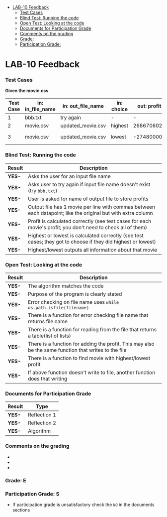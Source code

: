 

- [LAB-10 Feedback](#lab-10-feedback)
    - [Test Cases](#test-cases)
    - [Blind Test: Running the code](#blind-test-running-the-code)
    - [Open Test: Looking at the code](#open-test-looking-at-the-code)
    - [Documents for Participation Grade](#documents-for-participation-grade)
    - [Comments on the grading](#comments-on-the-grading)
    - [Grade:](#grade)
    - [Participation Grade:](#participation-grade)

# LAB-10 Feedback

### Test Cases

**Given the movie.csv**

| Test Case | in: in_file_name | in: out_file_name | in: choice   | out: profit | out: title     |
|-----------|------------------|-------------------|--------------|-------------|----------------|
| 1         | bbb.txt          | try again         |  -           |       -     | -              |
| 2         | movie.csv        | updated_movie.csv | highest      | 2686706026  | Avatar         |
| 3         | movie.csv        | updated_movie.csv | lowest       | -274800000  | The Marvels    |

### Blind Test: Running the code
| Result       | Description                                                                                     |
|--------------|-------------------------------------------------------------------------------------------------|
| **YES-**   | Asks the user for an input file name                                                            |
| **YES-**   | Asks user to try again if input file name doesn't exist (try `bbb.txt`)                         |
| **YES-**   | User is asked for name of output file to store profits                                          |
| **YES-**   | Output file has 1 movie per line with commas between each datapoint; like the original  but with extra column |
| **YES-**   | Profit is calculated correctly (see test cases for each movie's profit; you don't need to check all of them) |
| **YES-**   | Highest or lowest is calculated correctly (see test cases; they got to choose if they did highest or lowest) |
| **YES-**   | Highest/lowest outputs all information about that movie                                         |

### Open Test: Looking at the code
| Result       | Description                                                                                     |
|--------------|-------------------------------------------------------------------------------------------------|
| **YES-**   | The algorithm matches the code                                           |
| **YES-**   | Purpose of the program is clearly stated |  
| **YES-**   | Error checking on file name uses `while os.path.isfile(filename)` |
| **YES-**   | There is a function for error checking file name that returns file name                         |
| **YES-**   | There is a function for reading from the file that returns a table(list of lists)                      |
| **YES-**   | There is a function for adding the profit. This may also be the same function that writes to the file |
| **YES-**   | There is a function to find movie with highest/lowest profit                                    |
| **YES-**   | If above function doesn't write to file, another function does that writing                     |



### Documents for Participation Grade

|Result         |Type            |
|---------------|----------------|
|**YES-** | Reflection 1   |
|**YES-** | Reflection 2   |
|**YES-** | Algorithm      |

### Comments on the grading
- 
- 
- 

### Grade: E

### Participation Grade: S
 - If participation grade is unsatisfactory check the `NO` in the documents sections
